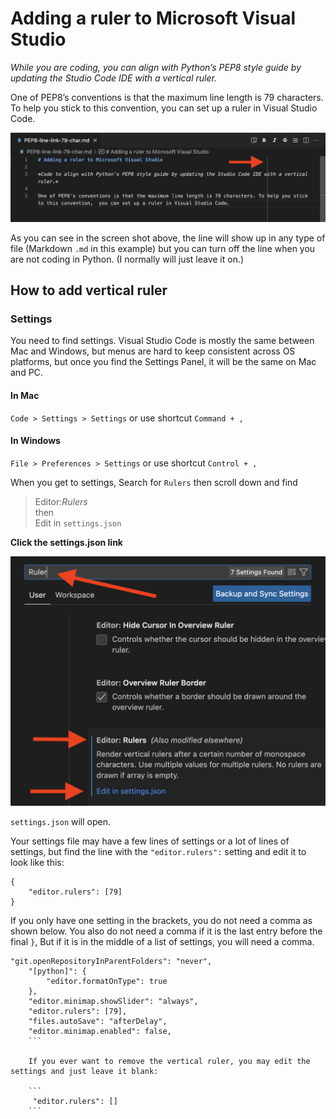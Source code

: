 # Adding a ruler to Microsoft Visual Studio

*While you are coding, you can align with Python’s PEP8 style guide by updating the Studio Code IDE with a vertical ruler.*

One of PEP8’s conventions is that the maximum line length is 79 characters. To help you stick to this convention,  you can set up a ruler in Visual Studio Code.

![79 char line](ruler-example.png)

As you can see in the screen shot above, the line will show up in any type of file (Markdown `.md` in this example) but you can turn off the line when you are not coding in Python. (I normally will just leave it on.)

## How to add vertical ruler

### Settings

You need to find settings. Visual Studio Code is mostly the same between Mac and Windows, but menus are hard to keep consistent across OS platforms, but once you find the Settings Panel, it will be the same on Mac and PC.

#### In Mac

`Code > Settings > Settings` or use shortcut `Command + ,`

#### In Windows

`File > Preferences > Settings` or use shortcut `Control + ,`

When you get to settings, Search for `Rulers` then scroll down and find 

>Editor:*Rulers*  
then    
Edit in `settings.json`

**Click the settings.json link**

![Search Rulers](search-rulers.png)

`settings.json` will open.

Your settings file may have a few lines of settings or a lot of lines of settings, but find the line with the `"editor.rulers":` setting and edit it to look like this:

```
{
    "editor.rulers": [79]
}
```

If you only have one setting in the brackets, you do not need a comma as shown below. You also do not need a comma if it is the last entry before the final `}`, But if it is in the middle of a list of settings, you will need a comma.

```
"git.openRepositoryInParentFolders": "never",
    "[python]": {
        "editor.formatOnType": true
    },
    "editor.minimap.showSlider": "always",
    "editor.rulers": [79],
    "files.autoSave": "afterDelay",
    "editor.minimap.enabled": false,
    ```

    If you ever want to remove the vertical ruler, you may edit the settings and just leave it blank:

    ```
     "editor.rulers": []
    ```
